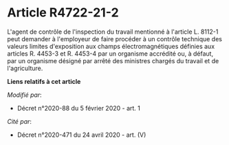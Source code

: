 # Article R4722-21-2

L'agent de contrôle de l'inspection du travail mentionné à l'article L. 8112-1 peut demander à l'employeur de faire procéder
à un contrôle technique des valeurs limites d'exposition aux champs électromagnétiques définies aux articles R. 4453-3 et R.
4453-4 par un organisme accrédité ou, à défaut, par un organisme désigné par arrêté des ministres chargés du travail et de
l'agriculture.

**Liens relatifs à cet article**

_Modifié par_:

  - Décret n°2020-88 du 5 février 2020 - art. 1

_Cité par_:

  - Décret n°2020-471 du 24 avril 2020 - art. (V)
